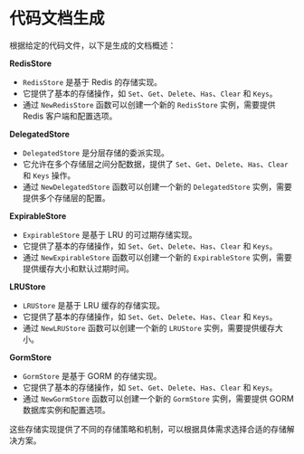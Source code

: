 # 代码文档生成

根据给定的代码文件，以下是生成的文档概述：

**RedisStore**

* `RedisStore` 是基于 Redis 的存储实现。
* 它提供了基本的存储操作，如 `Set`、`Get`、`Delete`、`Has`、`Clear` 和 `Keys`。
* 通过 `NewRedisStore` 函数可以创建一个新的 `RedisStore` 实例，需要提供 Redis 客户端和配置选项。

**DelegatedStore**

* `DelegatedStore` 是分层存储的委派实现。
* 它允许在多个存储层之间分配数据，提供了 `Set`、`Get`、`Delete`、`Has`、`Clear` 和 `Keys` 操作。
* 通过 `NewDelegatedStore` 函数可以创建一个新的 `DelegatedStore` 实例，需要提供多个存储层的配置。

**ExpirableStore**

* `ExpirableStore` 是基于 LRU 的可过期存储实现。
* 它提供了基本的存储操作，如 `Set`、`Get`、`Delete`、`Has`、`Clear` 和 `Keys`。
* 通过 `NewExpirableStore` 函数可以创建一个新的 `ExpirableStore` 实例，需要提供缓存大小和默认过期时间。

**LRUStore**

* `LRUStore` 是基于 LRU 缓存的存储实现。
* 它提供了基本的存储操作，如 `Set`、`Get`、`Delete`、`Has`、`Clear` 和 `Keys`。
* 通过 `NewLRUStore` 函数可以创建一个新的 `LRUStore` 实例，需要提供缓存大小。

**GormStore**

* `GormStore` 是基于 GORM 的存储实现。
* 它提供了基本的存储操作，如 `Set`、`Get`、`Delete`、`Has`、`Clear` 和 `Keys`。
* 通过 `NewGormStore` 函数可以创建一个新的 `GormStore` 实例，需要提供 GORM 数据库实例和配置选项。

这些存储实现提供了不同的存储策略和机制，可以根据具体需求选择合适的存储解决方案。
